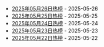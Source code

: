 * [2025年05月26日热榜](https://product-daily.haha.ai/posts/20250526) - 2025-05-26
* [2025年05月25日热榜](https://product-daily.haha.ai/posts/20250525) - 2025-05-25
* [2025年05月24日热榜](https://product-daily.haha.ai/posts/20250524) - 2025-05-24
* [2025年05月23日热榜](https://product-daily.haha.ai/posts/20250523) - 2025-05-23
* [2025年05月22日热榜](https://product-daily.haha.ai/posts/20250522) - 2025-05-22
